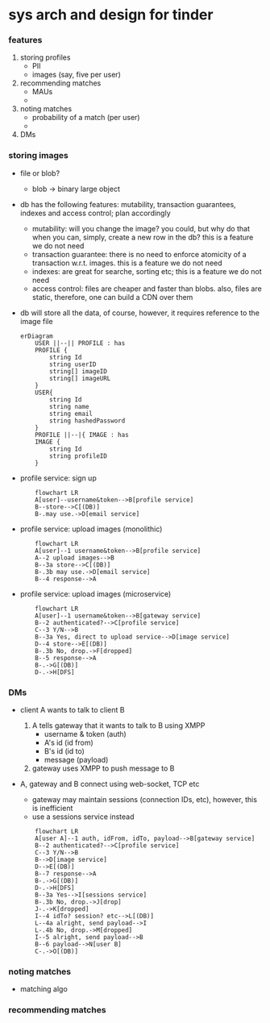 # sys arch and design for tinder
### features
1. storing profiles
    - PII
    - images (say, five per user)
2. recommending matches
    - MAUs
    - 
3. noting matches
    - probability of a match (per user)
    - 
4. DMs
### storing images
* file or blob?
    - blob &rarr; binary large object
* db has the following features: mutability, transaction guarantees, indexes and access control; plan accordingly
    - mutability: will you change the image? you could, but why do that when you can, simply, create a new row in the db? this is a feature we do not need
    - transaction guarantee: there is no need to enforce atomicity of a transaction w.r.t. images. this is a feature we do not need
    - indexes: are great for searche, sorting etc; this is a feature we do not need
    - access control: files are cheaper and faster than blobs. also, files are static, therefore, one can build a CDN over them
* db will store all the data, of course, however, it requires reference to the image file

    ```mermaid
    erDiagram
        USER ||--|| PROFILE : has
        PROFILE {
            string Id
            string userID
            string[] imageID
            string[] imageURL
        }
        USER{
            string Id
            string name
            string email
            string hashedPassword
        }
        PROFILE ||--|{ IMAGE : has
        IMAGE {
            string Id
            string profileID
        }
    ```

* profile service: sign up

    ```mermaid
        flowchart LR
        A[user]--username&token-->B[profile service]
        B--store-->C[(DB)]
        B-.may use.->D[email service]
    ```

* profile service: upload images (monolithic)

    ```mermaid
        flowchart LR
        A[user]--1 username&token-->B[profile service]
        A--2 upload images-->B
        B--3a store-->C[(DB)]
        B-.3b may use.->D[email service]
        B--4 response-->A
    ```

* profile service: upload images (microservice)

    ```mermaid
        flowchart LR
        A[user]--1 username&token-->B[gateway service]
        B--2 authenticated?-->C[profile service]
        C--3 Y/N-->B
        B--3a Yes, direct to upload service-->D[image service]
        D--4 store-->E[(DB)]
        B-.3b No, drop.->F[dropped]
        B--5 response-->A
        B-.->G[(DB)]
        D-.->H[DFS]
    ```

### DMs
* client A wants to talk to client B
    1. A tells gateway that it wants to talk to B using XMPP
        - username & token (auth)
        - A's id (id from)
        - B's id (id to)
        - message (payload)
    2. gateway uses XMPP to push message to B
* A, gateway and B connect using web-socket, TCP etc
    - gateway may maintain sessions (connection IDs, etc), however, this is inefficient
    - use a sessions service instead

    ```mermaid
        flowchart LR
        A[user A]--1 auth, idFrom, idTo, payload-->B[gateway service]
        B--2 authenticated?-->C[profile service]
        C--3 Y/N-->B
        B-->D[image service]
        D-->E[(DB)]
        B--7 response-->A
        B-.->G[(DB)]
        D-.->H[DFS]
        B--3a Yes-->I[sessions service]
        B-.3b No, drop.->J[drop]
        J-.->K[dropped]
        I--4 idTo? session? etc-->L[(DB)]
        L--4a alright, send payload-->I
        L-.4b No, drop.->M[dropped]
        I--5 alright, send payload-->B
        B--6 payload-->N[user B]
        C-.->O[(DB)]
    ```

### noting matches
* matching algo
### recommending matches
